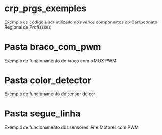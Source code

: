 # crp_prgs_exemples
Exemplo de código a ser utilizado nos vários componentes do Campeonato Regional de Profissões


# Pasta braco_com_pwm
Exemplo de funcionamento do braço com o MUX PWM

# Pasta color_detector
Exemplo de funcionamento do sensor de cor

# Pasta segue_linha
Exemplo de funcionamento dos sensores IRr e Motores com PWM

